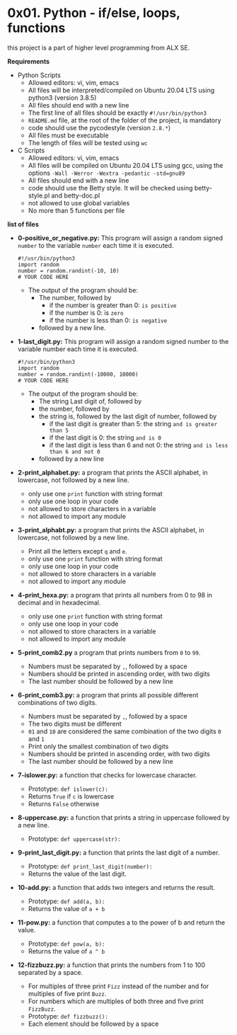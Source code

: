 # **0x01. Python - if/else, loops, functions**

this project is a part of higher level programming from ALX SE.

**Requirements**
- Python Scripts
  - Allowed editors: vi, vim, emacs
  - All files will be interpreted/compiled on Ubuntu 20.04 LTS using python3 (version 3.8.5)
  - All files should end with a new line
  - The first line of all files should be exactly `#!/usr/bin/python3`
  - `README.md` file, at the root of the folder of the project, is mandatory
  - code should use the pycodestyle (version `2.8.*`)
  - All files must be executable
  - The length of files will be tested using `wc`
- C Scripts
  - Allowed editors: vi, vim, emacs
  - All files will be compiled on Ubuntu 20.04 LTS using gcc, using the options `-Wall -Werror -Wextra -pedantic -std=gnu89`
  - All files should end with a new line
  - code should use the Betty style. It will be checked using betty-style.pl and betty-doc.pl
  - not allowed to use global variables
  - No more than 5 functions per file

**list of files**
- **0-positive_or_negative.py:**
This program will assign a random signed `number` to the variable `number` each time it is executed.
  ```
  #!/usr/bin/python3
  import random
  number = random.randint(-10, 10)
  # YOUR CODE HERE
  ```
  - The output of the program should be:
    - The number, followed by
      - if the number is greater than 0: `is positive`
      - if the number is 0: is `zero`
      - if the number is less than 0: `is negative`
    - followed by a new line.

- **1-last_digit.py:**
This program will assign a random signed number to the variable number each time it is executed.
  ```
  #!/usr/bin/python3
  import random
  number = random.randint(-10000, 10000)
  # YOUR CODE HERE
  ```
  - The output of the program should be:
    - The string Last digit of, followed by
    - the number, followed by
    - the string is, followed by the last digit of number, followed by
      - if the last digit is greater than 5: the string `and is greater than 5`
      - if the last digit is 0: the string `and is 0`
      - if the last digit is less than 6 and not 0: the string `and is less than 6 and not 0`
    - followed by a new line

- **2-print_alphabet.py:**
a program that prints the ASCII alphabet, in lowercase, not followed by a new line.
  - only use one `print` function with string format
  - only use one loop in your code
  - not allowed to store characters in a variable
  - not allowed to import any module

- **3-print_alphabt.py:**
a program that prints the ASCII alphabet, in lowercase, not followed by a new line.
  - Print all the letters except `q` and `e`.
  - only use one `print` function with string format
  - only use one loop in your code
  - not allowed to store characters in a variable
  - not allowed to import any module

- **4-print_hexa.py:**
a program that prints all numbers from 0 to 98 in decimal and in hexadecimal.
  - only use one `print` function with string format
  - only use one loop in your code
  - not allowed to store characters in a variable
  - not allowed to import any module

- **5-print_comb2.py**
a program that prints numbers from `0` to `99`.
  - Numbers must be separated by `,`, followed by a space
  - Numbers should be printed in ascending order, with two digits
  - The last number should be followed by a new line

- **6-print_comb3.py:**
a program that prints all possible different combinations of two digits.
  - Numbers must be separated by `,`, followed by a space
  - The two digits must be different
  - `01` and `10` are considered the same combination of the two digits `0` and `1`
  - Print only the smallest combination of two digits
  - Numbers should be printed in ascending order, with two digits
  - The last number should be followed by a new line

- **7-islower.py:**
a function that checks for lowercase character.
  - Prototype: `def islower(c):`
  - Returns `True` if `c` is lowercase
  - Returns `False` otherwise

- **8-uppercase.py:**
a function that prints a string in uppercase followed by a new line.
  - Prototype: `def uppercase(str):`

- **9-print_last_digit.py:**
a function that prints the last digit of a number.
  - Prototype: `def print_last_digit(number):`
  - Returns the value of the last digit.

- **10-add.py:**
a function that adds two integers and returns the result.
  - Prototype: `def add(a, b):`
  - Returns the value of `a + b`

- **11-pow.py:**
a function that computes a to the power of b and return the value.
  - Prototype: `def pow(a, b):`
  - Returns the value of `a ^ b`

- **12-fizzbuzz.py:**
a function that prints the numbers from 1 to 100 separated by a space.
  - For multiples of three print `Fizz` instead of the number and for multiples of five print `Buzz`.
  - For numbers which are multiples of both three and five print `FizzBuzz`.
  - Prototype: `def fizzbuzz():`
  - Each element should be followed by a space
